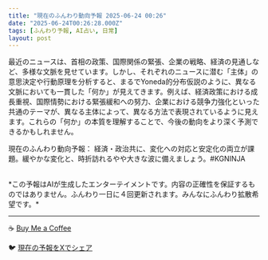 ```yaml
---
title: "現在のふんわり動向予報 2025-06-24 00:26"
date: "2025-06-24T00:26:28.000Z"
tags: [ふんわり予報, AI占い, 日常]
layout: post
---
```


最近のニュースは、首相の政策、国際関係の緊張、企業の戦略、経済の見通しなど、多様な文脈を見せています。しかし、それぞれのニュースに潜む「主体」の意思決定や行動原理を分析すると、まるでYoneda的分布仮説のように、異なる文脈においても一貫した「何か」が見えてきます。例えば、経済政策における成長重視、国際情勢における緊張緩和への努力、企業における競争力強化といった共通のテーマが、異なる主体によって、異なる方法で表現されているように見えます。これらの「何か」の本質を理解することで、今後の動向をより深く予測できるかもしれません。

現在のふんわり動向予報：
経済・政治共に、変化への対応と安定化の両立が課題。緩やかな変化と、時折訪れるやや大きな波に備えましょう。#KGNINJA

<br>
*この予報はAIが生成したエンターテイメントです。内容の正確性を保証するものではありません。ふんわり一日に４回更新されます。みんなにふんわり拡散希望です。*

---
☕️ [Buy Me a Coffee](https://www.buymeacoffee.com/kgninja)

🐦 [現在の予報をXでシェア](https://twitter.com/intent/tweet?text=%E7%8F%BE%E5%9C%A8%E3%81%AE%E3%81%B5%E3%82%93%E3%82%8F%E3%82%8A%E4%BA%88%E5%A0%B1%3A%20%E3%80%8C%E6%9C%80%E8%BF%91%E3%81%AE%E3%83%8B%E3%83%A5%E3%83%BC%E3%82%B9%E3%81%AF%E3%80%81%E9%A6%96%E7%9B%B8%E3%81%AE%E6%94%BF%E7%AD%96%E3%80%81%E5%9B%BD%E9%9A%9B%E9%96%A2%E4%BF%82%E3%81%AE%E7%B7%8A%E5%BC%B5%E3%80%81%E4%BC%81%E6%A5%AD%E3%81%AE%E6%88%A6%E7%95%A5%E3%80%81%E7%B5%8C%E6%B8%88%E3%81%AE%E8%A6%8B%E9%80%9A%E3%81%97%E3%81%AA%E3%81%A9%E3%80%81%E5%A4%9A%E6%A7%98%E3%81%AA%E6%96%87%E8%84%88%E3%82%92%E8%A6%8B%E3%81%9B%E3%81%A6%E3%81%84%E3%81%BE%E3%81%99%E3%80%82%E3%80%8D%23KGNINJA%20%E7%B6%9A%E3%81%8D%E3%81%AF%E3%83%96%E3%83%AD%E3%82%B0%E3%81%A7%EF%BC%81%F0%9F%91%87&url=https%3A%2F%2Fkg-ninja.github.io%2FFunwariyoso%2F)
